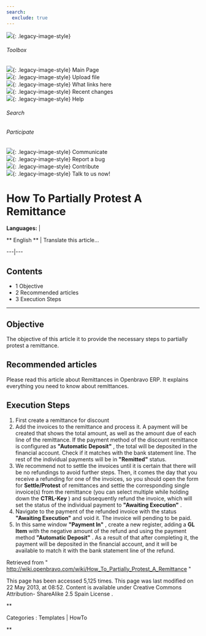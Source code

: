 ```yaml
---
search:
  exclude: true
---
```


![](skins/openbravo/images/social-blogs-sidebar-banner.png){: .legacy-image-style}

######  Toolbox

![](skins/openbravo/images/flecha1.jpg){: .legacy-image-style} Main Page  
![](skins/openbravo/images/flecha1.jpg){: .legacy-image-style} Upload file  
![](skins/openbravo/images/flecha1.jpg){: .legacy-image-style} What links here  
![](skins/openbravo/images/flecha1.jpg){: .legacy-image-style} Recent changes  
![](skins/openbravo/images/flecha1.jpg){: .legacy-image-style} Help  
  
  

######  Search

######  Participate

![](skins/openbravo/images/flecha1.jpg){: .legacy-image-style} Communicate  
![](skins/openbravo/images/flecha1.jpg){: .legacy-image-style} Report a bug  
![](skins/openbravo/images/flecha1.jpg){: .legacy-image-style} Contribute  
![](skins/openbravo/images/flecha1.jpg){: .legacy-image-style} Talk to us now!  

  

#  How To Partially Protest A Remittance

**Languages:** |

** English  ** |  Translate this article...  
  
---|---  
  
##  Contents

  * 1  Objective 
  * 2  Recommended articles 
  * 3  Execution Steps 

  
---  
  
##  Objective

The objective of this article it to provide the necessary steps to partially
protest a remittance.

##  Recommended articles

Please read this article about  Remittances  in Openbravo ERP. It explains
everything you need to know about remittances.

##  Execution Steps

  1. First create a remittance for discount 
  2. Add the invoices to the remittance and process it. A payment will be created that shows the total amount, as well as the amount due of each line of the remittance. If the payment method of the discount remittance is configured as **"Automatic Deposit"** , the total will be deposited in the financial account. Check if it matches with the bank statement line. The rest of the individual payments will be in **"Remitted"** status. 
  3. We recommend not to settle the invoices until it is certain that there will be no refundings to avoid further steps. Then, it comes the day that you receive a refunding for one of the invoices, so you should open the form for **Settle/Protest** of remittances and settle the corresponding single invoice(s) from the remittance (you can select multiple while holding down the **CTRL-Key** ) and subsequently refund the invoice, which will set the status of the individual payment to **"Awaiting Execution"** . 
  4. Navigate to the payment of the refunded invoice with the status **"Awaiting Execution"** and void it. The invoice will pending to be paid. 
  5. In this same window **"Payment In"** , create a new register, adding a **GL Item** with the negative amount of the refund and using the payment method **"Automatic Deposit"** . As a result of that after completing it, the payment will be deposited in the financial account, and it will be available to match it with the bank statement line of the refund. 

Retrieved from "
http://wiki.openbravo.com/wiki/How_To_Partially_Protest_A_Remittance  "

This page has been accessed 5,125 times. This page was last modified on 22 May
2013, at 08:52. Content is available under  Creative Commons Attribution-
ShareAlike 2.5 Spain License  .

  
**

Categories  :  Templates  |  HowTo

**

